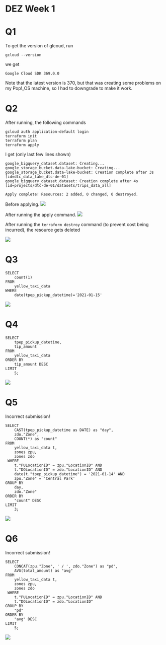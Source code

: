 # DEZ Week 1


# Q1

To get the version of glcoud, run

```
gcloud --version
```

we get

```
Google Cloud SDK 369.0.0
```

Note that the latest version is 370, but that was creating some problems on my Pop!_OS machine, so I had to downgrade to make it work.




# Q2

After running, the following commands

```
gcloud auth application-default login
terraform init
terraform plan
terraform apply
```

I get (only last few lines shown)

```
google_bigquery_dataset.dataset: Creating...
google_storage_bucket.data-lake-bucket: Creating...
google_storage_bucket.data-lake-bucket: Creation complete after 3s [id=dtc_data_lake_dtc-de-01]
google_bigquery_dataset.dataset: Creation complete after 4s [id=projects/dtc-de-01/datasets/trips_data_all]

Apply complete! Resources: 2 added, 0 changed, 0 destroyed.
```


Before applying.
![](./img/before.png)

After running the apply command.
![](./img/apply.png)

After running the `terraform destroy` command (to prevent cost being incurred), the resource gets deleted

![](./img/destroy.png)

# Q3

```
SELECT 
	count(1)
FROM
	yellow_taxi_data
WHERE
	date(tpep_pickup_datetime)='2021-01-15'
```

![](./img/q3_1.png)


# Q4

```
SELECT 
	tpep_pickup_datetime,
	tip_amount
FROM
	yellow_taxi_data
ORDER BY
	tip_amount DESC
LIMIT
	5;
```

![](./img/q4_1.png)

# Q5

Incorrect submission! 

```
SELECT 
   	CAST(tpep_pickup_datetime as DATE) as "day",
 	zdo."Zone",
	COUNT(*) as "count"
FROM
	yellow_taxi_data t,
 	zones zpu,
 	zones zdo
 WHERE
 	t."PULocationID" = zpu."LocationID" AND
 	t."DOLocationID" = zdo."LocationID" AND
 	date(t."tpep_pickup_datetime") = '2021-01-14' AND
   	zpu."Zone" = 'Central Park'
GROUP BY
	day,
	zdo."Zone"
ORDER BY
	"count" DESC
LIMIT 
	3;
```

![](./img/q5_4.png)




# Q6

Incorrect submission! 


```
SELECT
	CONCAT(zpu."Zone", ' / ', zdo."Zone") as "pd",
	AVG(total_amount) as "avg"
FROM
	yellow_taxi_data t,
 	zones zpu,
 	zones zdo
 WHERE
 	t."PULocationID" = zpu."LocationID" AND
 	t."DOLocationID" = zdo."LocationID"
GROUP BY
	"pd"
ORDER BY
	"avg" DESC
LIMIT 
	5;
```



![](./img/q6_5.png) 

